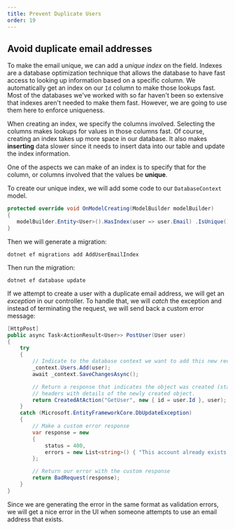 ```yaml
---
title: Prevent Duplicate Users
order: 19
---
```


## Avoid duplicate email addresses

To make the email unique, we can add a _unique index_ on the field. Indexes are
a database optimization technique that allows the database to have fast access
to looking up information based on a specific column. We automatically get an
index on our `Id` column to make those lookups fast. Most of the databases we've
worked with so far haven't been so extensive that indexes aren't needed to make
them fast. However, we are going to use them here to enforce uniqueness.

When creating an index, we specify the columns involved. Selecting the columns
makes lookups for values in those columns fast. Of course, creating an index
takes up more space in our database. It also makes **inserting** data slower
since it needs to insert data into our table and update the index information.

One of the aspects we can make of an index is to specify that for the column, or
columns involved that the values be **unique**.

To create our unique index, we will add some code to our `DatabaseContext`
model.

```csharp
protected override void OnModelCreating(ModelBuilder modelBuilder)
{
   modelBuilder.Entity<User>().HasIndex(user => user.Email) .IsUnique();
}
```

Then we will generate a migration:

```shell
dotnet ef migrations add AddUserEmailIndex
```

Then run the migration:

```shell
dotnet ef database update
```

If we attempt to create a user with a duplicate email address, we will get an
_exception_ in our controller. To handle that, we will _catch_ the exception and
instead of terminating the request, we will send back a custom error message:

```csharp
[HttpPost]
public async Task<ActionResult<User>> PostUser(User user)
{
    try
    {
        // Indicate to the database context we want to add this new record
        _context.Users.Add(user);
        await _context.SaveChangesAsync();

        // Return a response that indicates the object was created (status code `201`) and some additional
        // headers with details of the newly created object.
        return CreatedAtAction("GetUser", new { id = user.Id }, user);
    }
    catch (Microsoft.EntityFrameworkCore.DbUpdateException)
    {
        // Make a custom error response
        var response = new
        {
            status = 400,
            errors = new List<string>() { "This account already exists!" }
        };

        // Return our error with the custom response
        return BadRequest(response);
    }
}
```

Since we are generating the error in the same format as validation errors, we
will get a nice error in the UI when someone attempts to use an email address
that exists.

<!-- Prevents duplicate user emails -->
<GithubCommitViewer repo="suncoast-devs/TacoTuesday" commit="8a582f0eded0dff52c722cb2f30493da0ebfbcdb"/>
